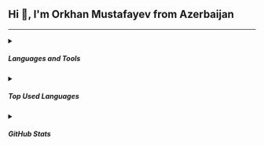 <h2 align="letf">Hi 👋, I'm Orkhan Mustafayev from Azerbaijan</h2>

---

<details>
  <summary><h5>Languages and Tools</h5></summary>
  <p align="left">
    <a href="https://www.w3schools.com/cs/" target="_blank" rel="noreferrer">
      <img src="https://raw.githubusercontent.com/devicons/devicon/master/icons/csharp/csharp-original.svg" alt="C#" width="40" height="40"/>
    </a>
    <a href="https://www.w3schools.com/css/" target="_blank" rel="noreferrer">
      <img src="https://raw.githubusercontent.com/devicons/devicon/master/icons/css3/css3-original-wordmark.svg" alt="CSS3" width="40" height="40"/>
    </a>
    <a href="https://dotnet.microsoft.com/" target="_blank" rel="noreferrer">
      <img src="https://raw.githubusercontent.com/devicons/devicon/master/icons/dot-net/dot-net-original-wordmark.svg" alt=".NET" width="40" height="40"/>
    </a>
    <a href="https://www.w3.org/html/" target="_blank" rel="noreferrer">
      <img src="https://raw.githubusercontent.com/devicons/devicon/master/icons/html5/html5-original-wordmark.svg" alt="HTML5" width="40" height="40"/>
    </a>
    <a href="https://www.microsoft.com/en-us/sql-server" target="_blank" rel="noreferrer">
      <img src="https://www.svgrepo.com/show/303229/microsoft-sql-server-logo.svg" alt="Microsoft SQL Server" width="40" height="40"/>
    </a>
    <a href="https://postman.com" target="_blank" rel="noreferrer">
      <img src="https://www.vectorlogo.zone/logos/getpostman/getpostman-icon.svg" alt="Postman" width="40" height="40"/>
    </a>
  </p>
</details>


 <details>
    <summary><h5>Top Used Languages</h5></summary>
  <p align="left">
   <img src="https://github-readme-stats.vercel.app/api/top-langs?username=m-orxan&show_icons=true&locale=en&layout=compact&bg_color=000000" alt="Top Languages" />
  </p>
</details>
<details>
  <summary><h5>GitHub Stats</h5></summary>
  <p align="left">
    <img src="https://github-readme-stats.vercel.app/api?username=m-orxan&show_icons=true&locale=en&bg_color=000000" alt="GitHub Stats" />

  </p>
  </details>
 
